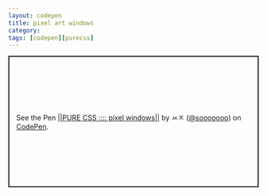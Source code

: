 ```yaml
---
layout: codepen
title: pixel art windows
category:
tags: [codepen][purecss]
---
```

<p class="codepen" data-height="265" data-theme-id="0" data-default-tab="css,result" data-user="sooooooo" data-slug-hash="mZdpwK" style="height: 265px; box-sizing: border-box; display: flex; align-items: center; justify-content: center; border: 2px solid; margin: 1em 0; padding: 1em;" data-pen-title="||PURE CSS :::: pixel windows||">
  <span>See the Pen <a href="https://codepen.io/sooooooo/pen/mZdpwK/">
  ||PURE CSS :::: pixel windows||</a> by ㅆㅈ (<a href="https://codepen.io/sooooooo">@sooooooo</a>)
  on <a href="https://codepen.io">CodePen</a>.</span>
</p>
<script async src="https://static.codepen.io/assets/embed/ei.js"></script>